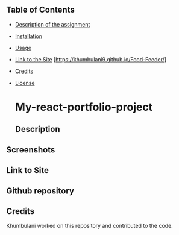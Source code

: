 ## Table of Contents

* [Description of the assignment](#description)
* [Installation](#installation)
* [Usage](#usage)
* [Link to the Site]() [https://khumbulani9.github.io/Food-Feeder/]
* [Credits](#credits)
* [License](#license)

  # My-react-portfolio-project



  ## Description



  
## Screenshots


## Link to Site



## Github repository


## Credits

Khumbulani worked on this repository and contributed to the code.

  
